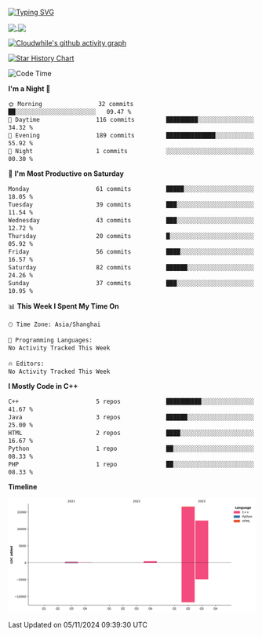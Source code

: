 [![Typing SVG](https://readme-typing-svg.demolab.com?font=Fira+Code&weight=600&size=22&duration=4500&pause=1000&color=D50E5C&center=true&vCenter=true&width=435&lines=Welcome+to+my+profile!;Here+are+nothing.;There+will+be+something+soon%EF%BC%81%EF%BC%81%EF%BC%81)](#)

<a href="https://github.com/cloudwhile">
  <img height=200 align="center" src="https://github-readme-stats.vercel.app/api?username=cloudwhile" />
</a>
<a href="https://github.com/cloudwhile">
  <img height=200 align="center" src="https://github-readme-stats.vercel.app/api/top-langs?username=cloudwhile&layout=compact&langs_count=8&card_width=320" />
</a>
<!--[![Top Langs](https://github-readme-stats.vercel.app/api/top-langs/?username=cloudwhile&layout=compact)](#)-->

[![Cloudwhile's github activity graph](https://github-readme-activity-graph.vercel.app/graph?username=cloudwhile&theme=default)](https://github.com/cloudwhile)

[![Star History Chart](https://api.star-history.com/svg?repos=cloudwhile/tpcl&type=Timeline)](https://github.com/cloudwhile/tpcl)

<!--START_SECTION:waka-->
![Code Time](http://img.shields.io/badge/Code%20Time-0%20secs-blue)

**I'm a Night 🦉** 

```text
🌞 Morning                32 commits          ██░░░░░░░░░░░░░░░░░░░░░░░   09.47 % 
🌆 Daytime                116 commits         █████████░░░░░░░░░░░░░░░░   34.32 % 
🌃 Evening                189 commits         ██████████████░░░░░░░░░░░   55.92 % 
🌙 Night                  1 commits           ░░░░░░░░░░░░░░░░░░░░░░░░░   00.30 % 
```
📅 **I'm Most Productive on Saturday** 

```text
Monday                   61 commits          █████░░░░░░░░░░░░░░░░░░░░   18.05 % 
Tuesday                  39 commits          ███░░░░░░░░░░░░░░░░░░░░░░   11.54 % 
Wednesday                43 commits          ███░░░░░░░░░░░░░░░░░░░░░░   12.72 % 
Thursday                 20 commits          █░░░░░░░░░░░░░░░░░░░░░░░░   05.92 % 
Friday                   56 commits          ████░░░░░░░░░░░░░░░░░░░░░   16.57 % 
Saturday                 82 commits          ██████░░░░░░░░░░░░░░░░░░░   24.26 % 
Sunday                   37 commits          ███░░░░░░░░░░░░░░░░░░░░░░   10.95 % 
```


📊 **This Week I Spent My Time On** 

```text
🕑︎ Time Zone: Asia/Shanghai

💬 Programming Languages: 
No Activity Tracked This Week

🔥 Editors: 
No Activity Tracked This Week
```

**I Mostly Code in C++** 

```text
C++                      5 repos             ██████████░░░░░░░░░░░░░░░   41.67 % 
Java                     3 repos             ██████░░░░░░░░░░░░░░░░░░░   25.00 % 
HTML                     2 repos             ████░░░░░░░░░░░░░░░░░░░░░   16.67 % 
Python                   1 repo              ██░░░░░░░░░░░░░░░░░░░░░░░   08.33 % 
PHP                      1 repo              ██░░░░░░░░░░░░░░░░░░░░░░░   08.33 % 
```



**Timeline**

![Lines of Code chart](https://raw.githubusercontent.com/Cloudwhile/Cloudwhile/main/assets/bar_graph.png)


 Last Updated on 05/11/2024 09:39:30 UTC
<!--END_SECTION:waka-->

